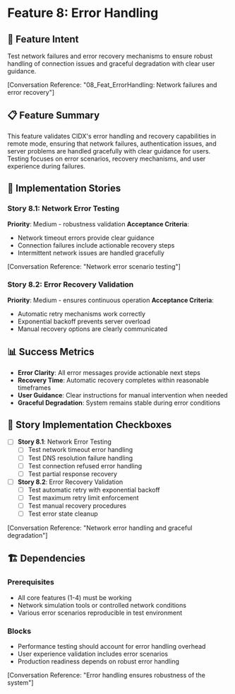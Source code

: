 # Feature 8: Error Handling

## 🎯 **Feature Intent**

Test network failures and error recovery mechanisms to ensure robust handling of connection issues and graceful degradation with clear user guidance.

[Conversation Reference: "08_Feat_ErrorHandling: Network failures and error recovery"]

## 📋 **Feature Summary**

This feature validates CIDX's error handling and recovery capabilities in remote mode, ensuring that network failures, authentication issues, and server problems are handled gracefully with clear guidance for users. Testing focuses on error scenarios, recovery mechanisms, and user experience during failures.

## 🔧 **Implementation Stories**

### Story 8.1: Network Error Testing
**Priority**: Medium - robustness validation
**Acceptance Criteria**:
- Network timeout errors provide clear guidance
- Connection failures include actionable recovery steps
- Intermittent network issues are handled gracefully

[Conversation Reference: "Network error scenario testing"]

### Story 8.2: Error Recovery Validation
**Priority**: Medium - ensures continuous operation
**Acceptance Criteria**:
- Automatic retry mechanisms work correctly
- Exponential backoff prevents server overload
- Manual recovery options are clearly communicated

## 📊 **Success Metrics**

- **Error Clarity**: All error messages provide actionable next steps
- **Recovery Time**: Automatic recovery completes within reasonable timeframes
- **User Guidance**: Clear instructions for manual intervention when needed
- **Graceful Degradation**: System remains stable during error conditions

## 🎯 **Story Implementation Checkboxes**

- [ ] **Story 8.1**: Network Error Testing
  - [ ] Test network timeout error handling
  - [ ] Test DNS resolution failure handling
  - [ ] Test connection refused error handling
  - [ ] Test partial response recovery

- [ ] **Story 8.2**: Error Recovery Validation
  - [ ] Test automatic retry with exponential backoff
  - [ ] Test maximum retry limit enforcement
  - [ ] Test manual recovery procedures
  - [ ] Test error state cleanup

[Conversation Reference: "Network error handling and graceful degradation"]

## 🏗️ **Dependencies**

### Prerequisites
- All core features (1-4) must be working
- Network simulation tools or controlled network conditions
- Various error scenarios reproducible in test environment

### Blocks
- Performance testing should account for error handling overhead
- User experience validation includes error scenarios
- Production readiness depends on robust error handling

[Conversation Reference: "Error handling ensures robustness of the system"]
